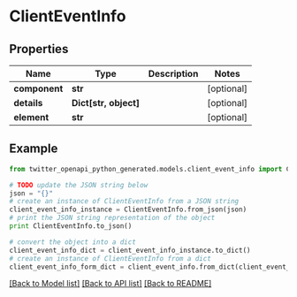 # ClientEventInfo


## Properties
Name | Type | Description | Notes
------------ | ------------- | ------------- | -------------
**component** | **str** |  | [optional] 
**details** | **Dict[str, object]** |  | [optional] 
**element** | **str** |  | [optional] 

## Example

```python
from twitter_openapi_python_generated.models.client_event_info import ClientEventInfo

# TODO update the JSON string below
json = "{}"
# create an instance of ClientEventInfo from a JSON string
client_event_info_instance = ClientEventInfo.from_json(json)
# print the JSON string representation of the object
print ClientEventInfo.to_json()

# convert the object into a dict
client_event_info_dict = client_event_info_instance.to_dict()
# create an instance of ClientEventInfo from a dict
client_event_info_form_dict = client_event_info.from_dict(client_event_info_dict)
```
[[Back to Model list]](../README.md#documentation-for-models) [[Back to API list]](../README.md#documentation-for-api-endpoints) [[Back to README]](../README.md)


